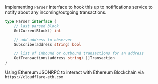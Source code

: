Implementing `Parser` interface to hook this up to notifications service to notify about any incoming/outgoing transactions.

```go
type Parser interface {
	// last parsed block
	GetCurrentBlock() int

	// add address to observer
	Subscribe(address string) bool

	// list of inbound or outbound transactions for an address
	GetTransactions(address string) []Transaction
}
```

Using Ethereum JSONRPC to interact with Ethereum Blockchain via `https://cloudflare-eth.com`
